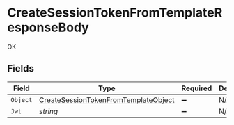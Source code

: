 # CreateSessionTokenFromTemplateResponseBody

OK


## Fields

| Field                                                                                                                                                         | Type                                                                                                                                                          | Required                                                                                                                                                      | Description                                                                                                                                                   | Example                                                                                                                                                       |
| ------------------------------------------------------------------------------------------------------------------------------------------------------------- | ------------------------------------------------------------------------------------------------------------------------------------------------------------- | ------------------------------------------------------------------------------------------------------------------------------------------------------------- | ------------------------------------------------------------------------------------------------------------------------------------------------------------- | ------------------------------------------------------------------------------------------------------------------------------------------------------------- |
| `Object`                                                                                                                                                      | [CreateSessionTokenFromTemplateObject](../../Models/Operations/CreateSessionTokenFromTemplateObject.md)                                                       | :heavy_minus_sign:                                                                                                                                            | N/A                                                                                                                                                           | token                                                                                                                                                         |
| `Jwt`                                                                                                                                                         | *string*                                                                                                                                                      | :heavy_minus_sign:                                                                                                                                            | N/A                                                                                                                                                           | eyJhbGciOiJIUzI1NiIsInR5cCI6IkpXVCJ9.eyJzdWIiOiIxMjM0NTY3ODkwIiwibmFtZSI6IkpvZSBCbG9nZ3MiLCJpYXQiOjE1MTYyMzkwMjJ9.qKVwLLnbfqfM5VCfU8vDhXXXS0VklRcsErgTpELYgfw |
